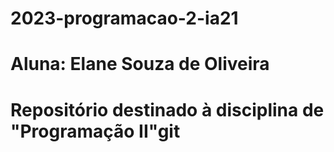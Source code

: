 # 2023-programacao-2-ia21

# Aluna: Elane Souza de Oliveira
# Repositório destinado à disciplina de "Programação II"git 